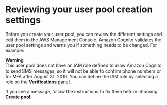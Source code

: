 # Reviewing your user pool creation settings<a name="review"></a>

Before you create your user pool, you can review the different settings and edit them in the AWS Management Console\. Amazon Cognito validates the user pool settings and warns you if something needs to be changed\. For example:

**Warning**  
This user pool does not have an IAM role defined to allow Amazon Cognito to send SMS messages, so it will not be able to confirm phone numbers or for MFA after August 31, 2016\. You can define the IAM role by selecting a role on the **Verifications** panel\.

If you see a message, follow the instructions to fix them before choosing **Create pool**\.